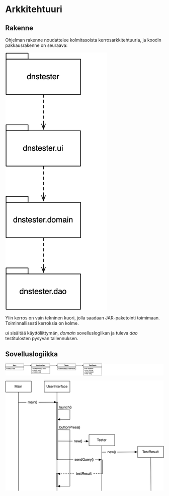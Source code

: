 # Arkkitehtuuri

## Rakenne

Ohjelman rakenne noudattelee kolmitasoista kerrosarkkitehtuuria, ja koodin pakkausrakenne on seuraava:

![Paketointi](https://github.com/riihikallio/ohte/blob/master/Dokumentaatio/paketointi.png)

Ylin kerros on vain tekninen kuori, jolla saadaan JAR-paketointi toimimaan. Toiminnallisesti kerroksia on kolme.

_ui_ sisältää käyttöliittymän, _domain_ sovelluslogiikan ja tuleva _dao_ testitulosten pysyvän tallennuksen.

## Sovelluslogiikka

![Luokat](https://github.com/riihikallio/ohte/blob/master/Dokumentaatio/luokat.png)

![Sekvenssi](https://github.com/riihikallio/ohte/blob/master/Dokumentaatio/sekvenssi.png)
